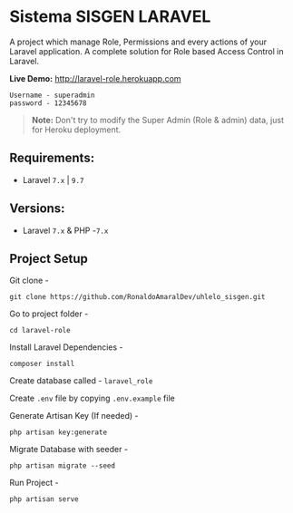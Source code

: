 # Sistema SISGEN LARAVEL 

A project which manage Role, Permissions and every actions of your Laravel application. A complete solution for Role based Access Control in Laravel.

**Live Demo:** http://laravel-role.herokuapp.com
```
Username - superadmin
password - 12345678
```
> **Note:** Don't try to modify the Super Admin (Role & admin) data, just for Heroku deployment.

## Requirements:
- Laravel `7.x` | `9.7`

## Versions:
- Laravel `7.x` & PHP -`7.x`

## Project Setup
Git clone -
```console
git clone https://github.com/RonaldoAmaralDev/uhlelo_sisgen.git
```

Go to project folder -
```console
cd laravel-role
```

Install Laravel Dependencies -
```console
composer install
```

Create database called - `laravel_role`

Create `.env` file by copying `.env.example` file

Generate Artisan Key (If needed) -
```console
php artisan key:generate
```

Migrate Database with seeder -
```console
php artisan migrate --seed
```

Run Project -
```php
php artisan serve
```
